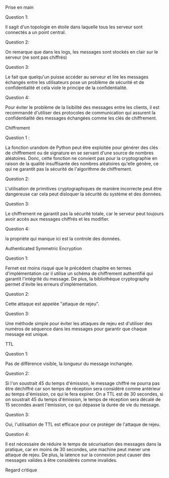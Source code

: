 Prise en main

Question 1:

Il sagit d'un topologie en étoile dans laquelle tous les serveur sont connectés a un point central.

Question 2:

On remarque que dans les logs, les messages sont stockés en clair sur le serveur (ne sont pas chiffrés)

Question 3:

Le fait que quelqu'un puisse accéder au serveur et lire les messages échangés entre les utilisateurs pose un problème de sécurité et de confidentialité et cela viole le principe de la confidentialité.

Question 4:

Pour éviter le problème de la lisibilité des messages entre les clients, il est recommandé d'utiliser des protocoles de communication qui assurent la confidentialité des messages échangées comme les clés de chiffrement.


Chiffrement

Question 1 :

La fonction urandom de Python peut être exploitée pour générer des clés de chiffrement ou de signature en se servant d'une source de nombres aléatoires. Donc, cette fonction ne convient pas pour la cryptographie en raison de la qualité insuffisante des nombres aléatoires qu'elle génère, ce qui ne garantit pas la sécurité de l'algorithme de chiffrement.

Question 2:

L'utilisation de primitives cryptographiques de manière incorrecte peut être dangereuse car cela peut disloquer la sécurité du système et des données.

Question 3:

Le chiffrement ne garantit pas la sécurité totale, car le serveur peut toujours avoir accès aux messages chiffrés et les modifier.

Question 4:

la propriéte qui manque ici est la controle des données.

Authenticated Symmetric Encryption

Question 1:

Fernet est moins risqué que le précédent chapitre en termes d'implémentation car il utilise un schéma de chiffrement authentifié qui garantit l'intégrité du message. De plus, la bibliothèque cryptography permet d'évite les erreurs d'implémentation.

Question 2:

Cette attaque est appelée "attaque de rejeu".

Question 3:

Une méthode simple pour éviter les attaques de rejeu est d'utiliser des numéros de séquence dans les messages pour garantir que chaque message est unique.

TTL

Question 1:

Pas de différence visible, la longueur du message inchangée.

Question 2:

Si l'on soustrait 45 du temps d'émission, le message chiffré ne pourra pas être déchiffré car son temps de réception sera considéré comme antérieur au temps d'émission, ce qui le fera expirer. On a TTL est de 30 secondes, si on soustrait 45 du temps d'émission, le temps de réception sera décalé de 15 secondes avant l'émission, ce qui dépasse la durée de vie du message.

Question 3:

Oui, l'utilisation de TTL est efficace pour ce protéger de l'attaque de rejeu.

Question 4:

Il est nécessaire de réduire le temps de sécurisation des messages dans la pratique, car en moins de 30 secondes, une machine peut mener une attaque de rejeu. De plus, la latence sur la connexion peut causer des messages valides à être considérés comme invalides.

Regard critique




